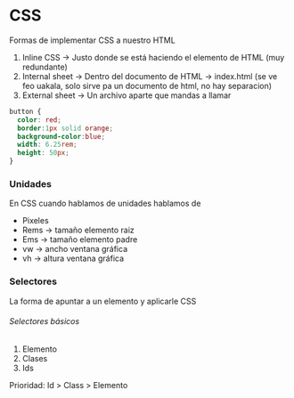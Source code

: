 # CSS

Formas de implementar CSS a nuestro HTML
1. Inline CSS -> Justo donde se está haciendo el elemento de HTML (muy redundante)
2. Internal sheet -> Dentro del documento de HTML -> index.html (se ve feo uakala, solo sirve pa un documento de html, no hay separacion)
3. External sheet -> Un archivo aparte que mandas a llamar


```css
button {
  color: red;
  border:1px solid orange;
  background-color:blue;
  width: 6.25rem;
  height: 50px;
}
```


### Unidades
En CSS cuando hablamos de unidades hablamos de
- Pixeles
- Rems -> tamaño elemento raiz
- Ems -> tamaño elemento padre
- vw -> ancho ventana gráfica
- vh -> altura ventana gráfica


### Selectores
La forma de apuntar a un elemento y aplicarle CSS

###### Selectores básicos
1. Elemento
2. Clases
3. Ids

Prioridad: Id > Class > Elemento